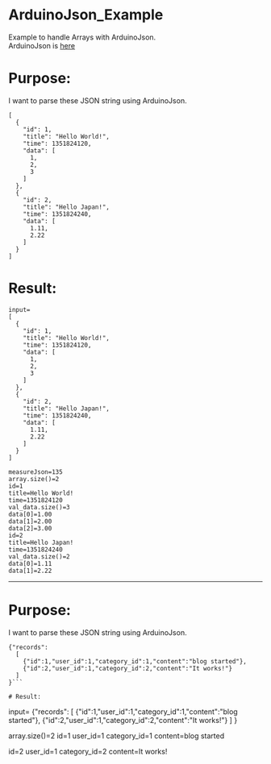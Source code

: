 # ArduinoJson_Example
Example to handle Arrays with ArduinoJson.   
ArduinoJson is [here](https://github.com/bblanchon/ArduinoJson)

# Purpose:
I want to parse these JSON string using ArduinoJson.   

```
[
  {
    "id": 1,
    "title": "Hello World!",
    "time": 1351824120,
    "data": [
      1,
      2,
      3
    ]
  },
  {
    "id": 2,
    "title": "Hello Japan!",
    "time": 1351824240,
    "data": [
      1.11,
      2.22
    ]
  }
]
```

# Result:
```
input=
[
  {
    "id": 1,
    "title": "Hello World!",
    "time": 1351824120,
    "data": [
      1,
      2,
      3
    ]
  },
  {
    "id": 2,
    "title": "Hello Japan!",
    "time": 1351824240,
    "data": [
      1.11,
      2.22
    ]
  }
]

measureJson=135
array.size()=2
id=1
title=Hello World!
time=1351824120
val_data.size()=3
data[0]=1.00
data[1]=2.00
data[2]=3.00
id=2
title=Hello Japan!
time=1351824240
val_data.size()=2
data[0]=1.11
data[1]=2.22
```

---

# Purpose:
I want to parse these JSON string using ArduinoJson.   

```
{"records":
  [
    {"id":1,"user_id":1,"category_id":1,"content":"blog started"},
    {"id":2,"user_id":1,"category_id":2,"content":"It works!"}
  ]
}```

# Result:
```
input=
{"records":
  [
    {"id":1,"user_id":1,"category_id":1,"content":"blog started"},
    {"id":2,"user_id":1,"category_id":2,"content":"It works!"}
  ]
}

array.size()=2
id=1
user_id=1
category_id=1
content=blog started

id=2
user_id=1
category_id=2
content=It works!

```


